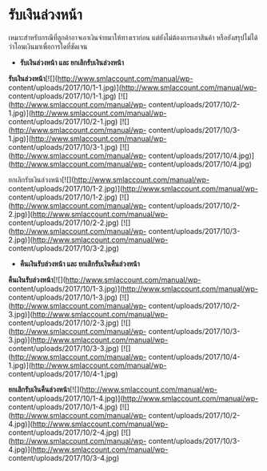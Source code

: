 # รับเงินล่วงหน้า

เหมาะสำหรับกรณีที่ลูกค้าอาจเอาเงินจ่ายมาให้ทางเราก่อน
แต่ยังไม่ต้องการเอาสินค้า หรือยังสรุปไม่ได้ว่าโอนเงินมาเพื่อการใดที่ชัดเจน

  * **รับเงินล่วงหน้า และ ยกเลิกรับเงินล่วงหน้า**

**รับเงินล่วงหน้า**[![](http://www.smlaccount.com/manual/wp-
content/uploads/2017/10/1-1.jpg)](http://www.smlaccount.com/manual/wp-
content/uploads/2017/10/1-1.jpg) [![](http://www.smlaccount.com/manual/wp-
content/uploads/2017/10/2-1.jpg)](http://www.smlaccount.com/manual/wp-
content/uploads/2017/10/2-1.jpg) [![](http://www.smlaccount.com/manual/wp-
content/uploads/2017/10/3-1.jpg)](http://www.smlaccount.com/manual/wp-
content/uploads/2017/10/3-1.jpg) [![](http://www.smlaccount.com/manual/wp-
content/uploads/2017/10/4.jpg)](http://www.smlaccount.com/manual/wp-
content/uploads/2017/10/4.jpg)



ยกเลิกรับเงินล่วงหน้า[![](http://www.smlaccount.com/manual/wp-
content/uploads/2017/10/1-2.jpg)](http://www.smlaccount.com/manual/wp-
content/uploads/2017/10/1-2.jpg) [![](http://www.smlaccount.com/manual/wp-
content/uploads/2017/10/2-2.jpg)](http://www.smlaccount.com/manual/wp-
content/uploads/2017/10/2-2.jpg) [![](http://www.smlaccount.com/manual/wp-
content/uploads/2017/10/3-2.jpg)](http://www.smlaccount.com/manual/wp-
content/uploads/2017/10/3-2.jpg)



  * **คืนเงินรับล่วงหน้า และ ยกเลิกรับเงินคืนล่วงหน้า**

**คืนเงินรับล่วงหน้า**[![](http://www.smlaccount.com/manual/wp-
content/uploads/2017/10/1-3.jpg)](http://www.smlaccount.com/manual/wp-
content/uploads/2017/10/1-3.jpg) [![](http://www.smlaccount.com/manual/wp-
content/uploads/2017/10/2-3.jpg)](http://www.smlaccount.com/manual/wp-
content/uploads/2017/10/2-3.jpg) [![](http://www.smlaccount.com/manual/wp-
content/uploads/2017/10/3-3.jpg)](http://www.smlaccount.com/manual/wp-
content/uploads/2017/10/3-3.jpg) [![](http://www.smlaccount.com/manual/wp-
content/uploads/2017/10/4-1.jpg)](http://www.smlaccount.com/manual/wp-
content/uploads/2017/10/4-1.jpg)



**ยกเลิกรับเงินคืนล่วงหน้า**[![](http://www.smlaccount.com/manual/wp-
content/uploads/2017/10/1-4.jpg)](http://www.smlaccount.com/manual/wp-
content/uploads/2017/10/1-4.jpg) [![](http://www.smlaccount.com/manual/wp-
content/uploads/2017/10/2-4.jpg)](http://www.smlaccount.com/manual/wp-
content/uploads/2017/10/2-4.jpg) [![](http://www.smlaccount.com/manual/wp-
content/uploads/2017/10/3-4.jpg)](http://www.smlaccount.com/manual/wp-
content/uploads/2017/10/3-4.jpg)



